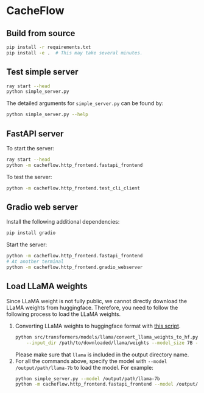 # CacheFlow

## Build from source

```bash
pip install -r requirements.txt
pip install -e .  # This may take several minutes.
```

## Test simple server

```bash
ray start --head
python simple_server.py
```

The detailed arguments for `simple_server.py` can be found by:
```bash
python simple_server.py --help
```

## FastAPI server

To start the server:
```bash
ray start --head
python -m cacheflow.http_frontend.fastapi_frontend
```

To test the server:
```bash
python -m cacheflow.http_frontend.test_cli_client
```

## Gradio web server

Install the following additional dependencies:
```bash
pip install gradio
```

Start the server:
```bash
python -m cacheflow.http_frontend.fastapi_frontend
# At another terminal
python -m cacheflow.http_frontend.gradio_webserver
```

## Load LLaMA weights

Since LLaMA weight is not fully public, we cannot directly download the LLaMA weights from huggingface. Therefore, you need to follow the following process to load the LLaMA weights.

1. Converting LLaMA weights to huggingface format with [this script](https://github.com/huggingface/transformers/blob/main/src/transformers/models/llama/convert_llama_weights_to_hf.py).
    ```bash
    python src/transformers/models/llama/convert_llama_weights_to_hf.py \
        --input_dir /path/to/downloaded/llama/weights --model_size 7B --output_dir /output/path/llama-7b
    ```
    Please make sure that `llama` is included in the output directory name.
2. For all the commands above, specify the model with `--model /output/path/llama-7b` to load the model. For example:
    ```bash
    python simple_server.py --model /output/path/llama-7b
    python -m cacheflow.http_frontend.fastapi_frontend --model /output/path/llama-7b
    ```
